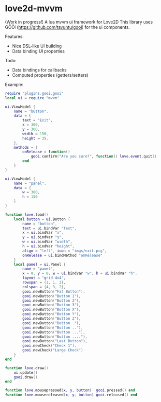 # love2d-mvvm
(Work in progress!) A lua mvvm ui framework for Love2D
This library uses GÖÖi (https://github.com/tavuntu/gooi) for the ui components.

Features:

- Nice DSL-like UI building
- Data binding UI properties

Todo:

- Data bindings for callbacks
- Computed properties (getters/setters)

Example:

```lua
require "plugins.gooi.gooi"
local ui = require "mvvm"

ui.ViewModel {
    name = "button",
    data = {
        text = "Exit",
        x = 300,
        y = 300,
        width = 150,
        height = 35,
    },
    methods = {
        onRelease = function()
            gooi.confirm("Are you sure?", function() love.event.quit() end)
        end
    }
}

ui.ViewModel {
    name = "panel",
    data = {
        w = 380,
        h = 150
    }
}

function love.load()
    local button = ui.Button {
        name = "button",
        text = ui.bindVar "text",
        x = ui.bindVar "x",
        y = ui.bindVar "y",
        w = ui.bindVar "width",
        h = ui.bindVar "height",
        align = "left", icon = "imgs/exit.png",
        onRelease = ui.bindMethod "onRelease"
    }
    local panel = ui.Panel {
        name = "panel",
        x = 0, y = 0, w = ui.bindVar "w", h = ui.bindVar "h",
        layout = "grid 4x4",
        rowspan = {1, 1, 2},
        colspan = {4, 3, 2},
        gooi.newButton("Fat Button"),
        gooi.newButton("Button 1"),
        gooi.newButton("Button 2"),
        gooi.newButton("Button 3"),
        gooi.newButton("Button X"),
        gooi.newButton("Button Y"),
        gooi.newButton("Button Z"),
        gooi.newButton("Button ."),
        gooi.newButton("Button .."),
        gooi.newButton("Button ..."),
        gooi.newButton("Button ...."),
        gooi.newButton("Last Button"),
        gooi.newCheck("Check 1"),
        gooi.newCheck("Large Check")
    }
end

function love.draw()
    ui.update()
    gooi.draw()
end

function love.mousepressed(x, y, button)  gooi.pressed() end
function love.mousereleased(x, y, button) gooi.released() end
```
